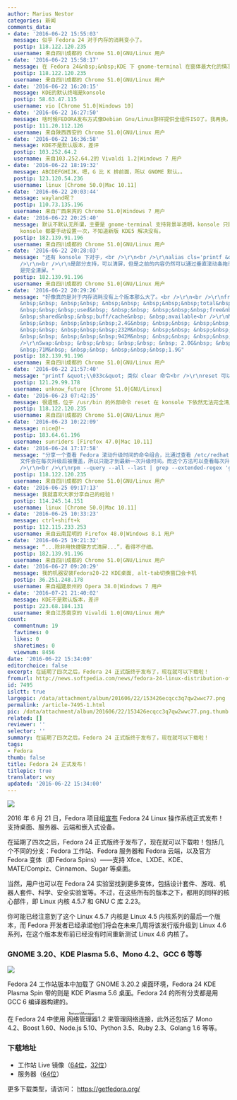 ```yaml
---
author: Marius Nestor
categories: 新闻
comments_data:
- date: '2016-06-22 15:55:03'
  message: 似乎 Fedora 24 对于内存的消耗变小了。
  postip: 118.122.120.235
  username: 来自四川成都的 Chrome 51.0|GNU/Linux 用户
- date: '2016-06-22 15:58:17'
  message: 在 Fedora 24&nbsp;&nbsp;KDE 下 gnome-terminal 在窗体最大化的情况下，终于可以撑满整个桌面空间，边缘不会有缝隙了。
  postip: 118.122.120.235
  username: 来自四川成都的 Chrome 51.0|GNU/Linux 用户
- date: '2016-06-22 16:20:15'
  message: KDE的默认终端是konsole
  postip: 58.63.47.115
  username: vio [Chrome 51.0|Windows 10]
- date: '2016-06-22 16:27:50'
  message: 啥时候FEDORA发布方式像Debian Gnu/Linux那样提供全组件ISO了。我再换，个人还是继续强调本地化系统功能的重要作用。
  postip: 111.20.112.126
  username: 来自陕西西安的 Chrome 51.0|GNU/Linux 用户
- date: '2016-06-22 16:36:58'
  message: KDE不是默认版本，差评
  postip: 103.252.64.2
  username: 来自103.252.64.2的 Vivaldi 1.2|Windows 7 用户
- date: '2016-06-22 18:19:32'
  message: ABCDEFGHIJK，嗯，G 比 K 排前面，所以 GNOME 默认。。
  postip: 123.120.54.236
  username: linux [Chrome 50.0|Mac 10.11]
- date: '2016-06-22 20:03:44'
  message: wayland呢？
  postip: 110.73.135.196
  username: 来自广西来宾的 Chrome 51.0|Windows 7 用户
- date: '2016-06-22 20:25:40'
  message: 默认不默认无所谓，主要是 gnome-terminal 支持背景半透明，konsole 只能用窗体全局来实现，结果就是连程序标题栏也半透明了，而且最重要的是，这个设置不能自动应用，每次启动新的
    konsole 都要手动设置一次，不知道新版 KDE5 解决没有。
  postip: 182.139.91.196
  username: 来自四川成都的 Chrome 51.0|GNU/Linux 用户
- date: '2016-06-22 20:28:03'
  message: "还有 konsole 下对于，<br />\r\n<br />\r\nalias cls='printf &quot;\\033c&quot;'<br
    />\r\n<br />\r\n是部分支持，可以清屏，但是之前的内容仍然可以通过垂直滚动条拖动看到，除非用快捷键方式清屏，而 gnome-terminal
    是完全清屏。"
  postip: 182.139.91.196
  username: 来自四川成都的 Chrome 51.0|GNU/Linux 用户
- date: '2016-06-22 20:29:26'
  message: "好像真的是对于内存消耗没有上个版本那么大了。<br />\r\n<br />\r\nfree --human<br />\r\n&nbsp;
    &nbsp;&nbsp; &nbsp;&nbsp; &nbsp;&nbsp; &nbsp;&nbsp;&nbsp;total&nbsp; &nbsp;&nbsp;
    &nbsp;&nbsp;&nbsp;used&nbsp; &nbsp;&nbsp; &nbsp;&nbsp;&nbsp;free&nbsp; &nbsp;&nbsp;
    &nbsp;shared&nbsp;&nbsp;buff/cache&nbsp; &nbsp;available<br />\r\nMem:&nbsp; &nbsp;&nbsp;
    &nbsp;&nbsp; &nbsp;&nbsp;&nbsp;2.4G&nbsp; &nbsp;&nbsp; &nbsp;&nbsp;&nbsp;1.3G&nbsp;
    &nbsp;&nbsp; &nbsp;&nbsp;&nbsp;232M&nbsp; &nbsp;&nbsp; &nbsp;&nbsp; &nbsp;80M&nbsp;
    &nbsp;&nbsp; &nbsp;&nbsp;&nbsp;942M&nbsp; &nbsp;&nbsp; &nbsp;&nbsp;&nbsp;835M<br
    />\r\nSwap:&nbsp; &nbsp;&nbsp; &nbsp;&nbsp; &nbsp; 2.0G&nbsp; &nbsp;&nbsp; &nbsp;&nbsp;
    &nbsp;71M&nbsp; &nbsp;&nbsp; &nbsp;&nbsp;&nbsp;1.9G"
  postip: 182.139.91.196
  username: 来自四川成都的 Chrome 51.0|GNU/Linux 用户
- date: '2016-06-22 21:57:40'
  message: "printf &quot;\\033c&quot; 类似 clear 命令<br />\r\nreset 可以完全清屏"
  postip: 121.29.99.178
  username: unknow_future [Chrome 51.0|GNU/Linux]
- date: '2016-06-23 07:42:35'
  message: 很遗憾，位于 /usr/bin 的外部命令 reset 在 konsole 下依然无法完全清屏，其效果直观看来与 clear 并无区别，至少从能用垂直滚动条滚动查看之前的显示内容看，是一致的。
  postip: 118.122.120.235
  username: 来自四川成都的 Chrome 51.0|GNU/Linux 用户
- date: '2016-06-23 10:22:09'
  message: nice@!~
  postip: 183.64.61.196
  username: sunriders [Firefox 47.0|Mac 10.11]
- date: '2016-06-24 17:17:58'
  message: "分享一个查看 Fedora 滚动升级时间的命令组合，比通过查看 /etc/redhat-release 要强。因为 redhat-release
    文件会在每次升级后被覆盖，所以只能才到最新一次升级时间。而这个方法可以查看每次升级的时间，不足的地方就是不能标明每次升级的版本是什么，需要自己手动比对版本。<br
    />\r\n<br />\r\nrpm --query --all --last | grep --extended-regex 'gpg-pubkey-[0-9a-f]{8}-[0-9a-f]{8}'"
  postip: 118.122.120.235
  username: 来自四川成都的 Chrome 51.0|GNU/Linux 用户
- date: '2016-06-25 09:17:13'
  message: 我就喜欢大家分享自己的经验！
  postip: 114.245.14.151
  username: linux [Chrome 50.0|Mac 10.11]
- date: '2016-06-25 10:33:23'
  message: ctrl+shift+k
  postip: 112.115.233.253
  username: 来自云南昆明的 Firefox 48.0|Windows 8.1 用户
- date: '2016-06-25 19:21:32'
  message: “...除非用快捷键方式清屏...”，看得不仔细。
  postip: 182.139.91.196
  username: 来自四川成都的 Chrome 51.0|GNU/Linux 用户
- date: '2016-06-27 09:20:29'
  message: 我的机器安装Fedora20-22 KDE桌面, alt-tab切换窗口会卡机
  postip: 36.251.248.178
  username: 来自福建泉州的 Opera 38.0|Windows 7 用户
- date: '2016-07-21 21:40:02'
  message: KDE不是默认版本，差评
  postip: 223.68.184.131
  username: 来自江苏南京的 Vivaldi 1.0|GNU/Linux 用户
count:
  commentnum: 19
  favtimes: 0
  likes: 0
  sharetimes: 0
  viewnum: 8456
date: '2016-06-22 15:34:00'
editorchoice: false
excerpt: 在延期了四次之后，Fedora 24 正式版终于发布了，现在就可以下载啦！
fromurl: http://news.softpedia.com/news/fedora-24-linux-distribution-officially-released-available-for-download-now-505485.shtml
id: 7495
islctt: true
largepic: /data/attachment/album/201606/22/153426ecqcc3q7qw2wwc77.png
permalink: /article-7495-1.html
pic: /data/attachment/album/201606/22/153426ecqcc3q7qw2wwc77.png.thumb.jpg
related: []
reviewer: ''
selector: ''
summary: 在延期了四次之后，Fedora 24 正式版终于发布了，现在就可以下载啦！
tags:
- Fedora
thumb: false
title: Fedora 24 正式发布！
titlepic: true
translator: wxy
updated: '2016-06-22 15:34:00'
---
```


![](/data/attachment/album/201606/22/153426ecqcc3q7qw2wwc77.png)


2016 年 6 月 21 日，Fedora 项目组[宣布](https://fedoramagazine.org/fedora-24-released/) Fedora 24 Linux 操作系统正式发布！支持桌面、服务器、云端和嵌入式设备。


在延期了四次之后，Fedora 24 正式版终于发布了，现在就可以下载啦！包括几个不同的分支：Fedora 工作站、Fedora 服务器和 Fedora 云端，以及官方 Fedora 变体（即 Fedora Spins）——支持 Xfce、LXDE、KDE、MATE/Compiz、Cinnamon、Sugar 等桌面。


当然，用户也可以在 Fedora 24 实验室找到更多变体，包括设计套件、游戏、机器人套件、科学、安全实验室等。不过，在这些所有的版本之下，都用的同样的核心部件，即 Linux 内核 4.5.7 和 GNU C 库 2.23。


你可能已经注意到了这个 Linux 4.5.7 内核是 Linux 4.5 内核系列的最后一个版本，而 Fedora 开发者已经承诺他们将会在未来几周将该发行版升级到 Linux 4.6 系列，在这个版本发布前已经没有时间重新测试 Linux 4.6 内核了。


### GNOME 3.20、KDE Plasma 5.6、Mono 4.2、GCC 6 等等


![](/data/attachment/album/201606/22/153428vjt1cqne5ggyamz1.jpg)


Fedora 24 工作站版本中加载了 GNOME 3.20.2 桌面环境，Fedora 24 KDE Plasma Spin 带的则是 KDE Plasma 5.6 桌面。Fedora 24 的所有分支都是用 GCC 6 编译器构建的。 


在 Fedora 24 中使用<ruby> 网络管理器 <rp>  （ </rp> <rt>  NetworkManager </rt> <rp>  ） </rp></ruby> 1.2 来管理网络连接，此外还包括了 Mono 4.2、Boost 1.60、Node.js 5.10、Python 3.5、Ruby 2.3、Golang 1.6 等等。


### 下载地址


* 工作站 Live 镜像（[64位](https://download.fedoraproject.org/pub/fedora/linux/releases/24/Workstation/x86_64/iso/Fedora-Workstation-Live-x86_64-24-1.2.iso)，[32位](https://download.fedoraproject.org/pub/fedora/linux/releases/24/Workstation/i386/iso/Fedora-Workstation-Live-i386-24-1.2.iso)）
* 服务器（[64位](https://download.fedoraproject.org/pub/fedora/linux/releases/24/Server/x86_64/iso/Fedora-Server-dvd-x86_64-24-1.2.iso)）


更多下载类型，请访问： <https://getfedora.org/>